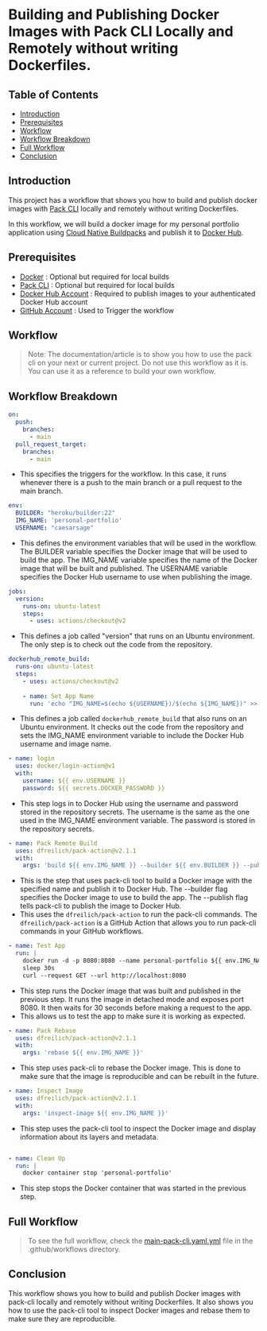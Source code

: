 # Building and Publishing Docker Images with Pack CLI Locally and Remotely without writing Dockerfiles.

## Table of Contents

- [Introduction](#introduction)
- [Prerequisites](#prerequisites)
- [Workflow](#workflow)
- [Workflow Breakdown](#workflow-breakdown)
- [Full Workflow](#full-workflow)
- [Conclusion](#conclusion)

## Introduction

This project has a workflow that shows you how to build and publish docker images with [Pack CLI](https://buildpacks.io/docs/tools/pack/) locally and remotely without writing Dockerfiles.

In this workflow, we will build a docker image for my personal portfolio application using [Cloud Native Buildpacks](https://buildpacks.io/) and publish it to [Docker Hub](https://hub.docker.com/).

## Prerequisites
- [Docker](https://docs.docker.com/get-docker/) : Optional but required for local builds
- [Pack CLI](https://buildpacks.io/docs/tools/pack/) : Optional but required for local builds
- [Docker Hub Account](https://hub.docker.com/) : Required to publish images to your authenticated Docker Hub account
- [GitHub Account](https://github.com/) : Used to Trigger the workflow

## Workflow

> Note: The documentation/article is to show you how to use the pack cli on your next or current project. Do not use this workflow as it is. You can use it as a reference to build your own workflow.

## Workflow Breakdown

```yaml
on:
  push:
    branches:
      - main
  pull_request_target:
    branches:
      - main
```

- This specifies the triggers for the workflow. In this case, it runs whenever there is a push to the main branch or a pull request to the main branch.

```yaml
env:
  BUILDER: "heroku/builder:22"
  IMG_NAME: 'personal-portfolio'
  USERNAME: "caesarsage"
```

- This defines the environment variables that will be used in the workflow. The BUILDER variable specifies the Docker image that will be used to build the app. The IMG_NAME variable specifies the name of the Docker image that will be built and published. The USERNAME variable specifies the Docker Hub username to use when publishing the image.

```yaml
jobs:
  version:
    runs-on: ubuntu-latest
    steps:
      - uses: actions/checkout@v2
```

- This defines a job called "version" that runs on an Ubuntu environment. The only step is to check out the code from the repository.

```yaml
dockerhub_remote_build:
  runs-on: ubuntu-latest
  steps:
    - uses: actions/checkout@v2
        
    - name: Set App Name
      run: 'echo "IMG_NAME=$(echo ${USERNAME})/$(echo ${IMG_NAME})" >> $GITHUB_ENV'

```
- This defines a job called `dockerhub_remote_build` that also runs on an Ubuntu environment. It checks out the code from the repository and sets the IMG_NAME environment variable to include the Docker Hub username and image name.


```yaml
- name: login
  uses: docker/login-action@v1
  with:
    username: ${{ env.USERNAME }}
    password: ${{ secrets.DOCKER_PASSWORD }}

```
- This step logs in to Docker Hub using the username and password stored in the repository secrets. The username is the same as the one used in the IMG_NAME environment variable. The password is stored in the repository secrets.

```yaml
- name: Pack Remote Build
  uses: dfreilich/pack-action@v2.1.1
  with:
    args: 'build ${{ env.IMG_NAME }} --builder ${{ env.BUILDER }} --publish'
```

- This is the step that uses pack-cli tool to build a Docker image with the specified name and publish it to Docker Hub. The --builder flag specifies the Docker image to use to build the app. The --publish flag tells pack-cli to publish the image to Docker Hub. 
- This uses the `dfreilich/pack-action` to run the pack-cli commands. The `dfreilich/pack-action` is a GitHub Action that allows you to run pack-cli commands in your GitHub workflows.

```yaml
- name: Test App
  run: |
    docker run -d -p 8080:8080 --name personal-portfolio ${{ env.IMG_NAME }}
    sleep 30s
    curl --request GET --url http://localhost:8080
```
- This step runs the Docker image that was built and published in the previous step. It runs the image in detached mode and exposes port 8080. It then waits for 30 seconds before making a request to the app.
- This allows us to test the app to make sure it is working as expected.

```yaml
- name: Pack Rebase
  uses: dfreilich/pack-action@v2.1.1
  with:
    args: 'rebase ${{ env.IMG_NAME }}'
```

- This step uses pack-cli to rebase the Docker image. This is done to make sure that the image is reproducible and can be rebuilt in the future.

```yaml
- name: Inspect Image
  uses: dfreilich/pack-action@v2.1.1
  with:
    args: 'inspect-image ${{ env.IMG_NAME }}'
```

- This step uses the pack-cli tool to inspect the Docker image and display information about its layers and metadata.



```yaml

- name: Clean Up
  run: |
    docker container stop 'personal-portfolio'

```
- This step stops the Docker container that was started in the previous step.


## Full Workflow
> To see the full workflow, check the [main-pack-cli.yaml.yml](.github/workflows/main-pack-cli.yaml.yml) file in the .github/workflows directory.

## Conclusion

This workflow shows you how to build and publish Docker images with pack-cli locally and remotely without writing Dockerfiles. It also shows you how to use the pack-cli tool to inspect Docker images and rebase them to make sure they are reproducible.
